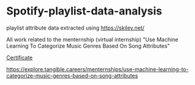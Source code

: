 # Spotify-playlist-data-analysis

playlist attribute data extracted using https://skiley.net/

All work related to the menternship (virtual internship) "Use Machine Learning To Categorize Music Genres Based On Song Attributes"

[Certificate](certificate.pdf)


https://explore.tangible.careers/menternships/use-machine-learning-to-categorize-music-genres-based-on-song-attributes

